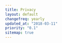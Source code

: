 ```yaml
---
title: Privacy
layout: default
changefreq: yearly
updated_at: "2018-03-11"
priority: "0.1"
sitemap: true
---
```



<div class="container">
  <div class="sections-wrapper">
    <div class="row">
      <div class="primary">
        <section class="about section">
          <div class="section-inner">
          </div>    
        </section><!--//section-->
      </div>
    </div>
  </div>
</div><!--//masonry-->
